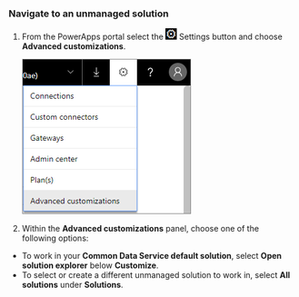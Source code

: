 ### Navigate to an unmanaged solution

1. From the PowerApps portal select the ![Settings Button](../administrator/media/settings-button-nav-bar.png) Settings button and choose **Advanced customizations**.

    ![Advanced customizations](../maker/common-data-service/media/advanced-customizations-menu.png)

1. Within the **Advanced customizations** panel, choose one of the following options:

 - To work in your **Common Data Service default solution**, select **Open solution explorer** below **Customize**.
 - To select or create a different unmanaged solution to work in, select **All solutions** under **Solutions**.
